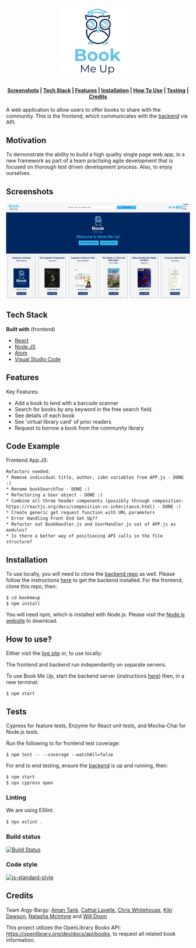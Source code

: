 <h2 align=center><a href="https://book-me-up.herokuapp.com/" target="_blank"><img src="https://github.com/natashamcintyre/bookmeup/blob/main/public/images/logo.png"></a></h2>

<h4 align=center><a href="https://github.com/natashamcintyre/bookmeup#screenshots">Screenshots</a> | <a href="https://github.com/natashamcintyre/bookmeup#tech-stack">Tech Stack</a> | <a href="https://github.com/natashamcintyre/bookmeup#features">Features</a> | <a href="https://github.com/natashamcintyre/bookmeup#installation">Installation</a> | <a href="https://github.com/natashamcintyre/bookmeup#how-to-use">How To Use</a> | <a href="https://github.com/natashamcintyre/bookmeup#tests">Testing</a> | <a href="https://github.com/natashamcintyre/bookmeup#credits">Credits</a></h4>

A web application to allow users to offer books to share with the community. This is the frontend, which communicates with the [backend](https://github.com/natashamcintyre/bookmeup-api) via API.

## Motivation
To demonstrate the ability to build a high quality single page web app, in a new framework as part of a team practising agile development that is focused on thorough test driven development process. Also, to enjoy ourselves.

## Screenshots
![Home Screen](https://github.com/argy-bargy/book_swap/blob/main/screenshots/Screenshot%202021-03-01%20at%2015.28.59.png)

## Tech Stack
**Built with** (frontend)
  - [React](https://reactjs.org)
  - [Node.JS](https://nodejs.org)
  - [Atom](https://atom.io)
  - [Visual Studio Code](https://code.visualstudio.com)

## Features
Key Features:

  * Add a book to lend with a barcode scanner
  * Search for books by any keyword in the free search field.
  * See details of each book
  * See 'virtual library card' of prior readers
  * Request to borrow a book from the community library

## Code Example
  Frontend App.JS:
  ```
  Refactors needed:
  * Remove individual title, author, isbn variables from APP.js - DONE :)
  * Rename bookSearchToo - DONE :)
  * Refactoring a User object - DONE :)
  * Combine all three header components (possibly through composition: https://reactjs.org/docs/composition-vs-inheritance.html) - DONE :)
  * Create generic get request function with URL parameters
  * Error Handling Front End Set Up??
  * Refactor out BookHandler.js and UserHandler.js out of APP.js as modules?
  * Is there a better way of positioning API calls in the file structure?
  ```

## Installation
To use locally, you will need to clone the [backend repo](https://github.com/natashamcintyre/bookmeup-api) as well. Please follow the instructions [here](https://github.com/natashamcintyre/bookmeup-api#installation) to get the backend installed. For the frontend, clone this repo, then:
```
$ cd bookmeup
$ npm install
```
You will need npm, which is installed with Node.js. Please visit the [Node.js website](https://nodejs.org/en/download/) to download.

## How to use?
Either visit the [live site](https://book-me-up.herokuapp.com/) or, to use locally:

The frontend and backend run independently on separate servers.

To use Book Me Up, start the backend server (instructions [here](https://github.com/natashamcintyre/bookmeup-api#how-to-use)) then, in a new terminal:

```
$ npm start
```

## Tests
Cypress for feature tests, Enzyme for React unit tests, and Mocha-Chai for Node.js tests.

Run the following to for frontend test coverage:
```
$ npm test -- --coverage --watchAll=false
```

For end to end testing, ensure the [backend](https://github.com/natashamcintyre/bookmeup-api#how-to-use) is up and running, then:
```
$ npm start
$ npx cypress open
```

### Linting
We are using ESlint.

`$ npx eslint .`

### Build status
[![Build Status](https://travis-ci.com/argy-bargy/book_swap.svg?branch=main)](https://travis-ci.com/argy-bargy/book_swap)

### Code style
[![js-standard-style](https://img.shields.io/badge/code%20style-standard-brightgreen.svg)](http://standardjs.com)

## Credits

Team Argy-Bargy: [Aman Tank](https://github.com/AmanTank187), [Cathal Lavelle](https://github.com/calavell), [Chris Whitehouse](https://github.com/chriswhitehouse), [Kiki Dawson](https://github.com/kikidawson), [Natasha McIntyre](https://github.com/natashamcintyre) and [Will Dixon](https://github.com/WillDixon93)

This project utilizes the OpenLibrary Books API: https://openlibrary.org/dev/docs/api/books, to request all related book information.
